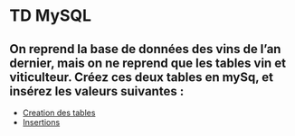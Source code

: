 # TD MySQL

## On reprend la base de données des vins de l’an dernier, mais on ne reprend que les tables vin et viticulteur. Créez ces deux tables en mySq, et insérez les valeurs suivantes :

- [Creation des tables](./creation_base.sql)
- [Insertions](./insertions.sql)
